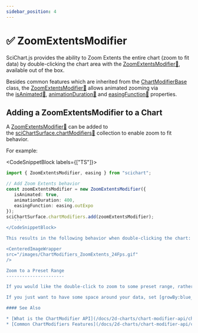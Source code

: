 ```yaml
---
sidebar_position: 4
---
```


# ✅ ZoomExtentsModifier 

SciChart.js provides the ability to Zoom Extents the entire chart (zoom to fit data) by double-clicking the chart area with the [ZoomExtentsModifier:blue_book:](https://www.scichart.com/documentation/js/current/typedoc/classes/zoomextentsmodifier.html), available out of the box.

Besides common features which are inherited from the [ChartModifierBase](/docs/2d-charts/chart-modifier-api/common-features) class, the [ZoomExtentsModifier:blue_book:](https://www.scichart.com/documentation/js/current/typedoc/classes/zoomextentsmodifier.html) allows animated zooming via the [isAnimated:blue_book:](https://www.scichart.com/documentation/js/current/typedoc/classes/zoomextentsmodifier.html#isanimated), [animationDuration:blue_book:](https://www.scichart.com/documentation/js/current/typedoc/classes/zoomextentsmodifier.html#animationduration) and [easingFunction:blue_book:](https://www.scichart.com/documentation/js/current/typedoc/classes/zoomextentsmodifier.html#easingfunction) properties.

Adding a ZoomExtentsModifier to a Chart
---------------------------------------

A [ZoomExtentsModifier:blue_book:](https://www.scichart.com/documentation/js/current/typedoc/classes/zoomextentsmodifier.html) can be added to the [sciChartSurface.chartModifiers:blue_book:](https://www.scichart.com/documentation/js/current/typedoc/classes/scichartsurface.html#chartmodifiers) collection to enable zoom to fit behavior. 

For example:

<CodeSnippetBlock labels={["TS"]}>
   ```ts {4} showLineNumbers
   import { ZoomExtentsModifier, easing } from "scichart";

   // Add Zoom Extents behavior
   const zoomExtentsModifier = new ZoomExtentsModifier({ 
      isAnimated: true,
      animationDuration: 400,
      easingFunction: easing.outExpo
   });
   sciChartSurface.chartModifiers.add(zoomExtentsModifier);
      ```
</CodeSnippetBlock>

This results in the following behavior when double-clicking the chart:

<CenteredImageWrapper
   src="/images/ChartModifiers_ZoomExtents_24Fps.gif"
/>

Zoom to a Preset Range
----------------------

If you would like the double-click to zoom to some preset range, rather than the data range, you can set [zoomExtentsRange:blue_book:](https://www.scichart.com/documentation/js/current/typedoc/classes/numericaxes.html#zoomextentsrange) on the axes.  In addition, if you are setting an initial visibleRange on an axis and would like zoomExtents to return to this range, you can just set [zoomExtentsToInitialRange:blue_book:](https://www.scichart.com/documentation/js/current/typedoc/classes/numericaxes.html#zoomextentstoinitialrange) true, which will set [zoomExtentsRange:blue_book:](https://www.scichart.com/documentation/js/current/typedoc/classes/numericaxes.html#zoomextentsrange) to the visibleRange passed in.

If you just want to have some space around your data, set [growBy:blue_book:](https://www.scichart.com/documentation/js/current/typedoc/classes/numericaxis.html#growby) instead.

#### See Also

* [What is the ChartModifier API](/docs/2d-charts/chart-modifier-api/chart-modifier-api-overview)
* [Common ChartModifiers Features](/docs/2d-charts/chart-modifier-api/common-features)